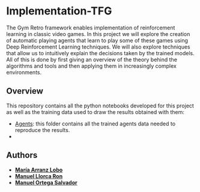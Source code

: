 # Implementation-TFG

The Gym Retro framework enables implementation of reinforcement learning in classic
video games. In this project we will explore the creation of automatic playing agents that
learn to play some of these games using Deep Reinforcement Learning techniques. We
will also explore techniques that allow us to intuitively explain the decisions taken by the
trained models. All of this is done by first giving an overview of the theory behind the
algorithms and tools and then applying them in increasingly complex environments.

## Overview

This repository contains all the python notebooks developed for this project as well as the training data used to draw the results obtained with them:
- [Agents](https://github.com/tfg-gym-retro/Implementation-TFG/tree/master/Agents): this folder contains all the trained agents data needed to reproduce the results.
- 

## Authors


  - [**María Arranz Lobo**](https://github.com/maria-arranz)
  - [**Manuel Llorca Ron**](https://github.com/ManuKai1)
  - [**Manuel Ortega Salvador**](https://github.com/manuorsv)
